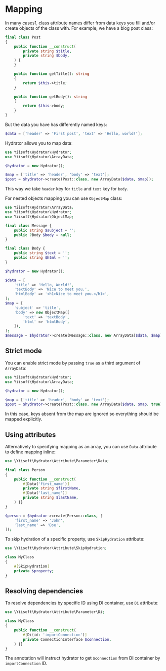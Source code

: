 # Mapping

In many cases1, class attribute names differ from data keys you fill and/or create objects of the class with.
For example, we have a blog post class:

```php
final class Post
{
    public function __construct(
        private string $title,
        private string $body,
    ) {        
    }

    public function getTitle(): string
    {
        return $this->title;
    }

    public function getBody(): string
    {
        return $this->body;
    }
}
```

But the data you have has differently named keys:

```php
$data = ['header' => 'First post', 'text' => 'Hello, world!'];
```

Hydrator allows you to map data:

```php
use Yiisoft\Hydrator\Hydrator;
use Yiisoft\Hydrator\ArrayData;

$hydrator = new Hydrator();

$map = ['title' => 'header', 'body' => 'text'];
$post = $hydrator->create(Post::class, new ArrayData($data, $map));
```

This way we take `header` key for `title` and `text` key for `body`.

For nested objects mapping you can use `ObjectMap` class:

```php
use Yiisoft\Hydrator\ArrayData;
use Yiisoft\Hydrator\Hydrator;
use Yiisoft\Hydrator\ObjectMap;

final class Message {
    public string $subject = '';
    public ?Body $body = null;
}

final class Body {
    public string $text = '';
    public string $html = '';
}

$hydrator = new Hydrator();

$data = [
    'title' => 'Hello, World!',
    'textBody' => 'Nice to meet you.',
    'htmlBody' => '<h1>Nice to meet you.</h1>',
];
$map = [
    'subject' => 'title',
    'body' => new ObjectMap([
        'text' => 'textBody',
        'html' => 'htmlBody',    
    ]), 
];
$message = $hydrator->create(Message::class, new ArrayData($data, $map));
```

## Strict mode

You can enable strict mode by passing `true` as a third argument of `ArrayData`:

```php
use Yiisoft\Hydrator\Hydrator;
use Yiisoft\Hydrator\ArrayData;

$hydrator = new Hydrator();

$map = ['title' => 'header', 'body' => 'text'];
$post = $hydrator->create(Post::class, new ArrayData($data, $map, true));
```

In this case, keys absent from the map are ignored so everything should be mapped explicitly.

## Using attributes

Alternatively to specifying mapping as an array, you can use `Data` attribute to define mapping inline:

```php
use \Yiisoft\Hydrator\Attribute\Parameter\Data;

final class Person
{
    public function __construct(
        #[Data('first_name')]
        private string $firstName,
        #[Data('last_name')]
        private string $lastName,
    ) {}
}

$person = $hydrator->create(Person::class, [
    'first_name' => 'John',
    'last_name' => 'Doe',
]);
```

To skip hydration of a specific property, use `SkipHydration` attribute:

```php
use \Yiisoft\Hydrator\Attribute\SkipHydration;

class MyClass
{
    #[SkipHydration]
    private $property;
}
```

## Resolving dependencies

To resolve dependencies by specific ID using DI container, use `Di` attribute:

```php
use \Yiisoft\Hydrator\Attribute\Parameter\Di;

class MyClass
{
    public function __construct(
        #[Di(id: 'importConnection')]
        private ConnectionInterface $connection,
    ) {}
}
```

The annotation will instruct hydrator to get `$connection` from DI container by `importConnection` ID.
